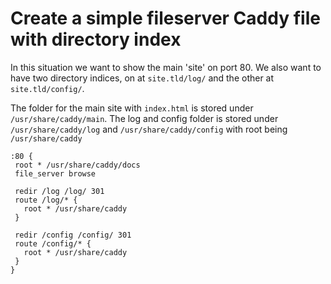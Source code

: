 # Create a simple fileserver Caddy file with directory index

In this situation we want to show the main 'site' on port 80.
We also want to have two directory indices, on at `site.tld/log/` and the other at `site.tld/config/`.

The folder for the main site with `index.html` is stored under `/usr/share/caddy/main`.
The log and config folder is stored under `/usr/share/caddy/log` and `/usr/share/caddy/config`  with root being `/usr/share/caddy`

```
:80 {
 root * /usr/share/caddy/docs
 file_server browse

 redir /log /log/ 301
 route /log/* {
   root * /usr/share/caddy
 }

 redir /config /config/ 301
 route /config/* {
   root * /usr/share/caddy
 }
}
```
